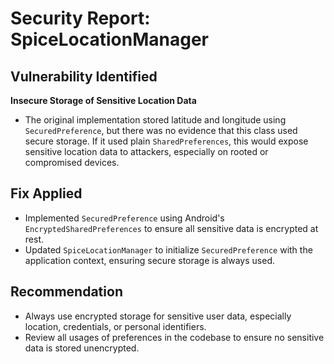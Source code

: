 # Security Report: SpiceLocationManager

## Vulnerability Identified
**Insecure Storage of Sensitive Location Data**

- The original implementation stored latitude and longitude using `SecuredPreference`, but there was no evidence that this class used secure storage. If it used plain `SharedPreferences`, this would expose sensitive location data to attackers, especially on rooted or compromised devices.

## Fix Applied
- Implemented `SecuredPreference` using Android's `EncryptedSharedPreferences` to ensure all sensitive data is encrypted at rest.
- Updated `SpiceLocationManager` to initialize `SecuredPreference` with the application context, ensuring secure storage is always used.

## Recommendation
- Always use encrypted storage for sensitive user data, especially location, credentials, or personal identifiers.
- Review all usages of preferences in the codebase to ensure no sensitive data is stored unencrypted. 